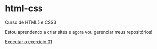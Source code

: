 # html-css
 Curso de HTML5 e CSS3

Estou aprendendo a criar sites e agora vou gerenciar meus repositórios!

<a href="">Executar o exercício 01</a>